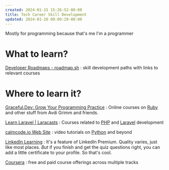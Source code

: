 ```yaml
---
created: 2024-01-15 15:26:52-08:00
title: Tech Career Skill Development
updated: 2024-01-26 09:09:29-08:00
---
```


Mostly for programming because that's me I'm a programmer

# What to learn?

[Developer Roadmaps - roadmap.sh](https://roadmap.sh)
: skill development paths with links to relevant courses

# Where to learn it?

[Graceful.Dev: Grow Your Programming Practice](https://graceful.dev)
: Online courses on [Ruby](Ruby.md) and other stuff from Avdi Grimm and friends.

[Learn Laravel | Laracasts](https://laracasts.com)
: Courses related to [PHP](PHP.md) and [Laravel](Laravel.md) development

[calmcode.io Web Site](https://calmcode.io/index.html)
: video tutorials on [Python](Python.md)  and beyond

[LinkedIn Learning](https://learning.linkedin.com)
: It's a feature of LinkedIn Premium. Quality varies, just like most places. *But* if you finish and get the quiz questions right, you can add a little certificate to your profile. So that's cool.

[Coursera](https://www.coursera.org/)
: free and paid course offerings across multiple tracks